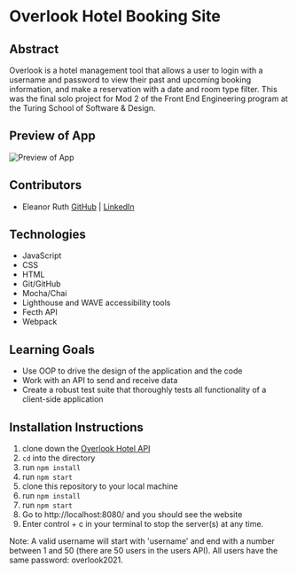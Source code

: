 # Overlook Hotel Booking Site

## Abstract

Overlook is a hotel management tool that allows a user to login with a username and password to view their past and upcoming booking information, and make a reservation with a date and room type filter. This was the final solo project for Mod 2 of the Front End Engineering program at the Turing School of Software & Design.

## Preview of App
![Preview of App](https://media.giphy.com/media/IMo3wbmpNs0o3bSAuJ/giphy.gif)

## Contributors 
- Eleanor Ruth [GitHub](https://github.com/Eleanorgruth) | [LinkedIn](https://www.linkedin.com/in/eleanorgruth/)

## Technologies 
- JavaScript
- CSS
- HTML
- Git/GitHub
- Mocha/Chai
- Lighthouse and WAVE accessibility tools
- Fecth API
- Webpack


## Learning Goals
- Use OOP to drive the design of the application and the code
- Work with an API to send and receive data
- Create a robust test suite that thoroughly tests all functionality of a client-side application

## Installation Instructions 
1. clone down the [Overlook Hotel API](https://github.com/turingschool-examples/webpack-starter-kit)
2. `cd` into the directory
3. run `npm install`
4. run `npm start`
5. clone this repository to your local machine
6. run `npm install`
7. run `npm start`
8. Go to http://localhost:8080/ and you should see the website
9. Enter control + c in your terminal to stop the server(s) at any time.

Note: A valid username will start with 'username' and end with a number between 1 and 50 (there are 50 users in the users API). All users have the same password: overlook2021.
